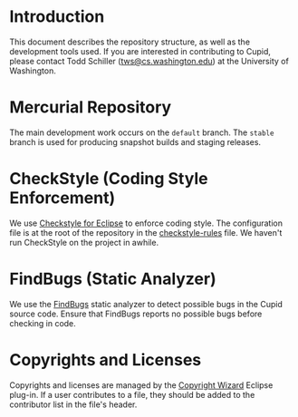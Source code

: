 # Introduction #

This document describes the repository structure, as well as the development tools used. If you are interested in contributing to Cupid, please contact Todd Schiller (tws@cs.washington.edu) at the University of Washington.



# Mercurial Repository #

The main development work occurs on the `default` branch. The `stable` branch is used for producing snapshot builds and staging releases.

# CheckStyle (Coding Style Enforcement) #

We use [Checkstyle for Eclipse](http://eclipse-cs.sourceforge.net/) to enforce coding style. The configuration file is at the root of the repository in the [checkstyle-rules](https://cupid.eclipselabs.org.codespot.com/hg/checkstyle-rules) file. We haven't run CheckStyle on the project in awhile.

# FindBugs (Static Analyzer) #

We use the [FindBugs](http://findbugs.sourceforge.net/downloads.html) static analyzer to detect possible bugs in the Cupid source code. Ensure that FindBugs reports no possible bugs before checking in code.

# Copyrights and Licenses #

Copyrights and licenses are managed by the [Copyright Wizard](http://www.wdev91.com/?p=cpw) Eclipse plug-in. If a user contributes to a file, they should be added to the contributor list in the file's header.